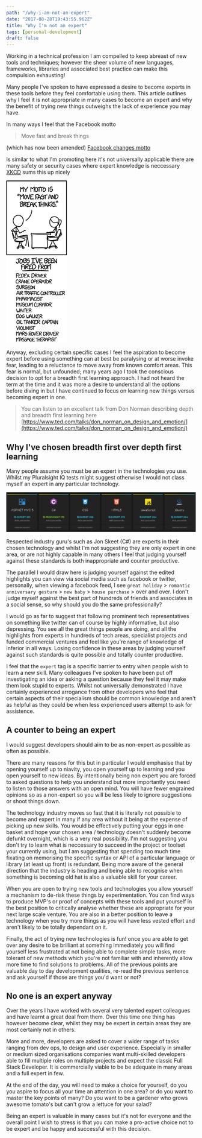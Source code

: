 ```yaml
---
path: "/why-i-am-not-an-expert"
date: "2017-08-28T19:43:55.962Z"
title: "Why I'm not an expert"
tags: [personal-development]
draft: false
---
```


Working in a technical profession I am compelled to keep abreast of new tools and techniques; however the sheer volume of new languages, frameworks, libraries and associated best practice can make this compulsion exhausting!

Many people I've spoken to have expressed a desire to become experts in these tools before they feel comfortable using them. This article outlines why I feel it is not appropriate in many cases to become an expert and why the benefit of trying new things outweighs the lack of experience you may have.

In many ways I feel that the Facebook motto

>Move fast and break things

(which has now been amended) [Facebook changes motto](http://mashable.com/2014/04/30/facebooks-new-mantra-move-fast-with-stability/)

Is similar to what I'm promoting here it's not universally applicable there are many safety or security cases where expert knowledge is neccessary [XKCD](https://xkcd.com/1428/) sums this up nicely

![XKCD - Move fast and break things](move_fast_and_break_things.png)

Anyway, excluding certain specific cases I feel the aspiration to become expert before using something can at best be paralysing or at worse invoke fear, leading to a reluctance to move away from known comfort areas.
This fear is normal, but unfounded; many years ago I took the conscious decision to opt for a breadth first learning approach. I had not heard the term at the time and it was more a desire to understand all the options before diving in but I have continued to focus on learning new things versus becoming expert in one.

> You can listen to an excellent talk from Don Norman describing depth
> and breadth first learning here
> [https://www.ted.com/talks/don_norman_on_design_and_emotion/](https://www.ted.com/talks/don_norman_on_design_and_emotion/)

## Why I've chosen breadth first over depth first learning

Many people assume you must be an expert in the technologies you use. Whilst my Pluralsight IQ tests might suggest otherwise I would not class myself an expert in any particular technology.

![Pluralsight IQ Tests](pluralsight.png)

Respected industry guru's such as Jon Skeet (C#) are experts in their chosen technology and whilst I'm not suggesting they are only expert in one area, or are not highly capable in many others I feel that judging yourself against these standards is both inappropriate and counter productive.

The parallel I would draw here is judging yourself against the edited highlights you can view via social media such as facebook or twitter, personally, when viewing a facebook feed, I see `great holiday` > `romantic anniversary gesture` > `new baby` > `house purchase` > <insert major life event> over and over. I don't judge myself against the best part of hundreds of friends and associates in a social sense, so why should you do the same professionally?

I would go as far to suggest that following prominent tech representatives on something like twitter can of course by highly informative, but also depressing. You see all the great things people are doing, and all the highlights from experts in hundreds of tech areas, specialist projects and funded commercial ventures and feel like you're range of knowledge of inferior in all ways. Losing confidence in these areas by judging yourself against such standards is quite possible and totally counter productive.

I feel that the `expert` tag is a specific barrier to entry when people wish to learn a new skill. Many colleagues I've spoken to have been put off investigating an idea or asking a question because they feel it may make them look stupid to experts. Whilst not universally demonstrated I have certainly experienced arrogance from other developers who feel that certain aspects of their specialism should be common knowledge and aren't as helpful as they could be when less experienced users attempt to ask for assistence.

## A counter to being an expert

I would suggest developers should aim to be as non-expert as possible as often as possible.

There are many reasons for this but in particular I would emphasise that by opening yourself up to niavity, you open yourself up to learning and you open yourself to new ideas. By intentionally being non expert you are forced to asked questions to help you understand but more importantly you need to listen to those answers with an open mind. You will have fewer engrained opinions so as a non-expert so you will be less likely to ignore suggestions or shoot things down.

The technology industry moves so fast that it is literally not possible to become and expert in many if any area without it being at the expense of picking up new skills. You would be effectively putting your eggs in one basket and hope your chosen area / technology doesn't suddenly become defunkt overnight, which is a very real possibility. I'm not suggesting you don't try to learn what is neccessary to succeed in the project or toolset your currently using, but I am suggesting that spending too much time fixating on memorising the specific syntax or API of a particular language or library (at least up front) is redundant.
Being more aware of the general direction that the industry is heading and being able to recognise when something is becoming old hat is also a valuable skill for your career.

When you are open to trying new tools and technologies you allow yourself a mechanism to de-risk these things by experimentation. You can find ways to produce MVP's or proof of concepts with these tools and put yourself in the best position to critically analyse whether these are appropriate for your next large scale venture. You are also in a better position to leave a technology when you try more things as you will have less vested effort and aren't likely to be totally dependant on it.

Finally, the act of trying new technologies is fun! once you are able to get over any desire to be brilliant at something immediately you will find yourself less frustrated at not being able to complete simple tasks, more tolerant of new methods which you're not familiar with and inherently allow more time to find solutions to problems. All of the previous points are valuable day to day development qualities, re-read the previous sentence and ask yourself if those are things you'd want or not?

## No one is an expert anyway

Over the years I have worked with several very talented expert colleagues and have learnt a great deal from them. Over this time one thing has however become clear, whilst they may be expert in certain areas they are most certainly not in others.

More and more, developers are asked to cover a wider range of tasks ranging from dev ops, to design and user experience. Especially in smaller or medium sized organisations companies want multi-skilled developers able to fill multiple roles on multiple projects and expect the classic Full Stack Developer. It is commercially viable to be be adequate in many areas and a full expert in few.

At the end of the day, you will need to make a choice for yourself, do you you aspire to focus all your time an attention in one area? or do you want to master the key points of many?
Do you want to be a gardener who grows awesome tomato's but can't grow a lettuce for your salad?

Being an expert is valuable in many cases but it's not for everyone and the overall point I wish to stress is that you can make a pro-active choice not to be expert and be happy and successful with this decision.
